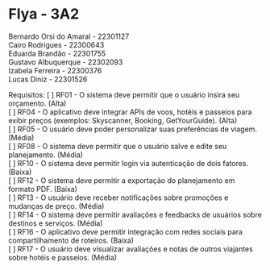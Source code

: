 # Flya - 3A2

Bernardo Orsi do Amaral - 22301127  
Cairo Rodrigues - 22300643  
Eduarda Brandão - 22301755  
Gustavo Albuquerque - 22302093  
Izabela Ferreira - 22300376  
Lucas Diniz - 22301526  

Requisitos:
[ ] RF01 - O sistema deve permitir que o usuário insira seu orçamento. (Alta)  
[ ] RF04 - O aplicativo deve integrar APIs de voos, hotéis e passeios para exibir preços (exemplos: Skyscanner, Booking, GetYourGuide). (Alta)  
[ ] RF05 - O usuário deve poder personalizar suas preferências de viagem. (Média)  
[ ] RF08 - O sistema deve permitir que o usuário salve e edite seu planejamento. (Média)  
[ ] RF10 - O sistema deve permitir login via autenticação de dois fatores. (Baixa)  
[ ] RF12 - O sistema deve permitir a exportação do planejamento em formato PDF. (Baixa)    
[ ] RF13 - O usuário deve receber notificações sobre promoções e mudanças de preço. (Média)  
[ ] RF14 - O sistema deve permitir avaliações e feedbacks de usuários sobre destinos e serviços. (Média)  
[ ] RF16 - O aplicativo deve permitir integração com redes sociais para compartilhamento de roteiros. (Baixa)  
[ ] RF17 - O usuário deve visualizar avaliações e notas de outros viajantes sobre hotéis e passeios. (Média)  
